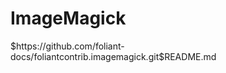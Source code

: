# ImageMagick

<include sethead="2" nohead="true">
    $https://github.com/foliant-docs/foliantcontrib.imagemagick.git$README.md
</include>
